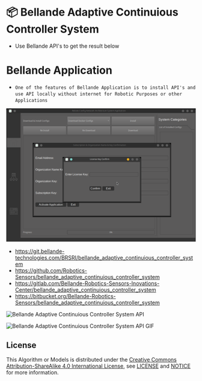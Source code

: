 # 📦 Bellande Adaptive Continuious Controller System
- Use Bellande API's to get the result below

# Bellande Application 
- ```One of the features of Bellande Application is to install API's and use API locally without internet for Robotic Purposes or other Applications```

![Bellande Application](./bellande_application_api.png)

- https://git.bellande-technologies.com/BRSRI/bellande_adaptive_continuious_controller_system
- https://github.com/Robotics-Sensors/bellande_adaptive_continuious_controller_system
- https://gitlab.com/Bellande-Robotics-Sensors-Inovations-Center/bellande_adaptive_continuious_controller_system
- https://bitbucket.org/Bellande-Robotics-Sensors/bellande_adaptive_continuious_controller_system

![Bellande Adaptive Continuious Controller System API](./bellande_adaptive_continuious_controller_system_api.png)

![Bellande Adaptive Continuious Controller System API GIF](./bellande_adaptive_continuious_controller_system_api_gif.gif)

## License
This Algorithm or Models is distributed under the [Creative Commons Attribution-ShareAlike 4.0 International License](http://creativecommons.org/licenses/by-sa/4.0/), see [LICENSE](https://github.com/Artificial-Intelligence-Computer-Vision/bellande_learning/blob/main/LICENSE) and [NOTICE](https://github.com/Artificial-Intelligence-Computer-Vision/bellande_learning/blob/main/LICENSE) for more information.
